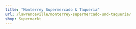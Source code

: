 ```yaml
---
title: "Monterrey Supermercado & Taqueria"
url: /lawrenceville/monterrey-supermercado-und-taqueria/
shop: Supermarkt
---
```

